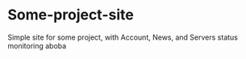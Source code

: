 # Some-project-site
Simple site for some project, with Account, News, and Servers status monitoring
aboba